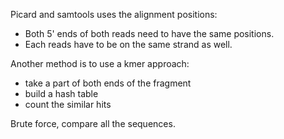 Picard and samtools uses the alignment positions:
 
   - Both 5' ends of both reads need to have the same positions. 
   - Each reads have to be on the same strand as well.

Another method is to use a kmer approach:
  
   - take a part of both ends of the fragment
   - build a hash table 
   - count the similar hits

Brute force, compare all the sequences.
